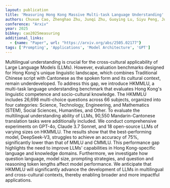 ```yaml
---
layout: publication
title: 'Measuring Hong Kong Massive Multi-task Language Understanding'
authors: Chuxue Cao, Zhenghao Zhu, Junqi Zhu, Guoying Lu, Siyu Peng, Juntao Dai, Weijie Shi, Sirui Han, Yike Guo
conference: "Arxiv"
year: 2025
bibkey: cao2025measuring
additional_links:
  - {name: "Paper", url: "https://arxiv.org/abs/2505.02177"}
tags: ['Prompting', 'Applications', 'Model Architecture', 'GPT']
---
```

Multilingual understanding is crucial for the cross-cultural applicability of
Large Language Models (LLMs). However, evaluation benchmarks designed for Hong
Kong's unique linguistic landscape, which combines Traditional Chinese script
with Cantonese as the spoken form and its cultural context, remain
underdeveloped. To address this gap, we introduce HKMMLU, a multi-task language
understanding benchmark that evaluates Hong Kong's linguistic competence and
socio-cultural knowledge. The HKMMLU includes 26,698 multi-choice questions
across 66 subjects, organized into four categories: Science, Technology,
Engineering, and Mathematics (STEM), Social Sciences, Humanities, and Other. To
evaluate the multilingual understanding ability of LLMs, 90,550
Mandarin-Cantonese translation tasks were additionally included. We conduct
comprehensive experiments on GPT-4o, Claude 3.7 Sonnet, and 18 open-source LLMs
of varying sizes on HKMMLU. The results show that the best-performing model,
DeepSeek-V3, struggles to achieve an accuracy of 75%, significantly lower than
that of MMLU and CMMLU. This performance gap highlights the need to improve
LLMs' capabilities in Hong Kong-specific language and knowledge domains.
Furthermore, we investigate how question language, model size, prompting
strategies, and question and reasoning token lengths affect model performance.
We anticipate that HKMMLU will significantly advance the development of LLMs in
multilingual and cross-cultural contexts, thereby enabling broader and more
impactful applications.
